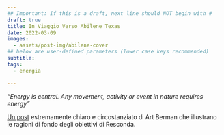 ```yaml
---
## Important: If this is a draft, next line should NOT begin with #
draft: true
title: In Viaggio Verso Abilene Texas
date: 2022-03-09
images:
  - assets/post-img/abilene-cover
## below are user-defined parameters (lower case keys recommended)
subtitle:
tags:
  - energia

---
```


*“Energy is central. Any movement, activity or event in nature requires energy”*

<!--more-->

[Un post](https://www.artberman.com/2022/01/05/the-climate-change-trip-to-abilene/?fbclid=IwAR3NgnxtKNmraPASLvY9xMBLFI4wHPAE4nssx0LAShsomM5Yiak6TDMbc2o) estremamente chiaro e circostanziato  di Art Berman che illustrano le ragioni di fondo degli obiettivi di Resconda.


<!--
  created 2022-03-09 21:39:42.552958 +0100 CET m=+0.040188102
-->